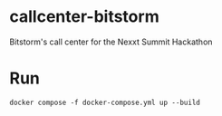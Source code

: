 # callcenter-bitstorm
Bitstorm's call center for the Nexxt Summit Hackathon

# Run
`docker compose -f docker-compose.yml up --build`
